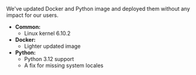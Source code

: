 
We've updated Docker and Python image and deployed them without any impact for our users.

* **Common:**
  * Linux kernel 6.10.2
* **Docker:**
  * Lighter updated image
* **Python:**
  * Python 3.12 support
  * A fix for missing system locales


